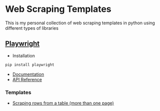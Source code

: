 # Web Scraping Templates 

This is my personal collection of web scraping templates in python using different types of libraries

## [Playwright](https://playwright.dev/)

- Installation
```bash
pip install playwright
```
- [Documentation](https://playwright.dev/python/docs/intro)
- [API Reference](https://playwright.dev/python/docs/api/class-playwright)

### Templates
- [Scraping rows from a table (more than one page)](https://github.com/izzad2413/web_scraping_templates/blob/main/playwright/playwrigh_multi-tb.py)
